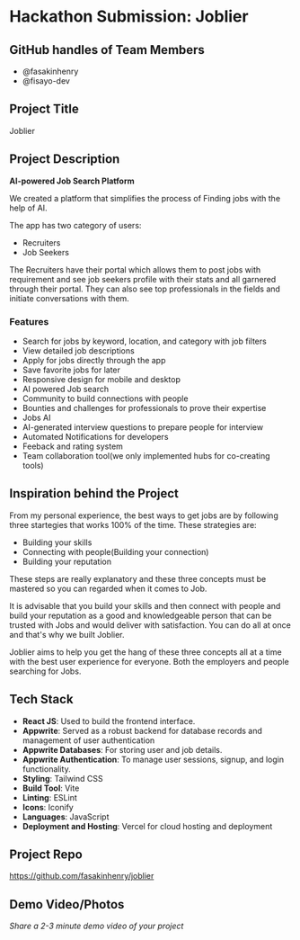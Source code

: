 # Hackathon Submission: Joblier

## GitHub handles of Team Members

- @fasakinhenry
- @fisayo-dev

## Project Title

Joblier

## Project Description

**AI-powered Job Search Platform**

We created a platform that simplifies the process of Finding jobs with the help of AI.

The app has two category of users:

- Recruiters
- Job Seekers

The Recruiters have their portal which allows them to post jobs with requirement and see job seekers profile with their stats and all garnered through their portal. They can also see top professionals in the fields and initiate conversations with them.

### Features

- Search for jobs by keyword, location, and category with job filters
- View detailed job descriptions
- Apply for jobs directly through the app
- Save favorite jobs for later
- Responsive design for mobile and desktop
- AI powered Job search
- Community to build connections with people
- Bounties and challenges for professionals to prove their expertise
- Jobs AI
- AI-generated interview questions to prepare people for interview
- Automated Notifications for developers
- Feeback and rating system
- Team collaboration tool(we only implemented hubs for co-creating tools)

## Inspiration behind the Project

From my personal experience, the best ways to get jobs are by following three startegies that works 100% of the time. These strategies are:

- Building your skills
- Connecting with people(Building your connection)
- Building your reputation

These steps are really explanatory and these three concepts must be mastered so you can regarded when it comes to Job.

It is advisable that you build your skills and then connect with people and build your reputation as a good and knowledgeable person that can be trusted with Jobs and would deliver with satisfaction. You can do all at once and that's why we built Joblier.

Joblier aims to help you get the hang of these three concepts all at a time with the best user experience for everyone. Both the employers and people searching for Jobs.

## Tech Stack

- **React JS**: Used to build the frontend interface.
- **Appwrite**: Served as a robust backend for database records and management of user authentication
- **Appwrite Databases**: For storing user and job details.
- **Appwrite Authentication**: To manage user sessions, signup, and login functionality.
- **Styling**: Tailwind CSS
- **Build Tool**: Vite
- **Linting**: ESLint
- **Icons**: Iconify
- **Languages**: JavaScript
- **Deployment and Hosting**: Vercel for cloud hosting and deployment

## Project Repo

https://github.com/fasakinhenry/joblier

## Demo Video/Photos

_Share a 2-3 minute demo video of your project_

<!--
https://www.youtube.com/watch?v=9IBaX1avYWc
-->
